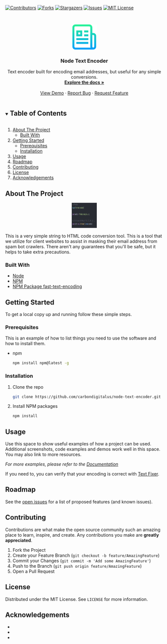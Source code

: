<!--
*** Thanks for checking out the Best-README-Template. If you have a suggestion
*** that would make this better, please fork the repo and create a pull request
*** or simply open an issue with the tag "enhancement".
*** Thanks again! Now go create something AMAZING! :D
***
***
***
*** To avoid retyping too much info. Do a search and replace for the following:
*** carbondigitalus, node-text-encoder, carbondigitalus, email, project_title, project_description
-->



<!-- PROJECT SHIELDS -->
<!--
*** I'm using markdown "reference style" links for readability.
*** Reference links are enclosed in brackets [ ] instead of parentheses ( ).
*** See the bottom of this document for the declaration of the reference variables
*** for contributors-url, forks-url, etc. This is an optional, concise syntax you may use.
*** https://www.markdownguide.org/basic-syntax/#reference-style-links
-->
[![Contributors][contributors-shield]][contributors-url]
[![Forks][forks-shield]][forks-url]
[![Stargazers][stars-shield]][stars-url]
[![Issues][issues-shield]][issues-url]
[![MIT License][license-shield]][license-url]



<!-- PROJECT LOGO -->
<br />
<p align="center">
  <a href="https://github.com/carbondigitalus/node-text-encoder">
    <img src="images/logo.png" alt="Logo" width="80" height="80">
  </a>

  <h3 align="center">Node Text Encoder</h3>

  <p align="center">
    Text encoder built for encoding email addresses, but useful for any simple conversions.
    <br />
    <a href="https://github.com/carbondigitalus/node-text-encoder"><strong>Explore the docs »</strong></a>
    <br />
    <br />
    <a href="https://github.com/carbondigitalus/node-text-encoder">View Demo</a>
    ·
    <a href="https://github.com/carbondigitalus/node-text-encoder/issues">Report Bug</a>
    ·
    <a href="https://github.com/carbondigitalus/node-text-encoder/issues">Request Feature</a>
  </p>
</p>



<!-- TABLE OF CONTENTS -->
<details open="open">
  <summary><h2 style="display: inline-block">Table of Contents</h2></summary>
  <ol>
    <li>
      <a href="#about-the-project">About The Project</a>
      <ul>
        <li><a href="#built-with">Built With</a></li>
      </ul>
    </li>
    <li>
      <a href="#getting-started">Getting Started</a>
      <ul>
        <li><a href="#prerequisites">Prerequisites</a></li>
        <li><a href="#installation">Installation</a></li>
      </ul>
    </li>
    <li><a href="#usage">Usage</a></li>
    <li><a href="#roadmap">Roadmap</a></li>
    <li><a href="#contributing">Contributing</a></li>
    <li><a href="#license">License</a></li>
    <li><a href="#acknowledgements">Acknowledgements</a></li>
  </ol>
</details>



<!-- ABOUT THE PROJECT -->
## About The Project

<p align="center">
  <img src="images/screenshot-variable.png" alt="screenshot code" width="80" height="80">
</p>

This is a very simple string to HTML code conversion tool. This is a tool that we utilize for client websites to assist in masking their email address from spam bot crawlers. There aren't any guarantees that you'll be safe, but it helps to take extra precautions.


### Built With

* [Node](https://nodejs.org)
* [NPM](https://www.npmjs.com/)
* [NPM Package fast-text-encoding](https://www.npmjs.com/package/fast-text-encoding)



<!-- GETTING STARTED -->
## Getting Started

To get a local copy up and running follow these simple steps.

### Prerequisites

This is an example of how to list things you need to use the software and how to install them.
* npm
  ```sh
  npm install npm@latest -g
  ```

### Installation

1. Clone the repo
   ```sh
   git clone https://github.com/carbondigitalus/node-text-encoder.git
   ```
2. Install NPM packages
   ```sh
   npm install
   ```



<!-- USAGE EXAMPLES -->
## Usage

Use this space to show useful examples of how a project can be used. Additional screenshots, code examples and demos work well in this space. You may also link to more resources.

_For more examples, please refer to the [Documentation](https://example.com)_

If you need to, you can verify that your encoding is correct with [Text Fixer](https://www.textfixer.com/html/html-to-text.php).

<!-- ROADMAP -->
## Roadmap

See the [open issues](https://github.com/carbondigitalus/node-text-encoder/issues) for a list of proposed features (and known issues).



<!-- CONTRIBUTING -->
## Contributing

Contributions are what make the open source community such an amazing place to learn, inspire, and create. Any contributions you make are **greatly appreciated**.

1. Fork the Project
2. Create your Feature Branch (`git checkout -b feature/AmazingFeature`)
3. Commit your Changes (`git commit -m 'Add some AmazingFeature'`)
4. Push to the Branch (`git push origin feature/AmazingFeature`)
5. Open a Pull Request



<!-- LICENSE -->
## License

Distributed under the MIT License. See `LICENSE` for more information.


<!-- ACKNOWLEDGEMENTS -->
## Acknowledgements

* []()
* []()
* []()

<!-- MARKDOWN LINKS & IMAGES -->
<!-- https://www.markdownguide.org/basic-syntax/#reference-style-links -->
[contributors-shield]: https://img.shields.io/github/contributors/carbondigitalus/repo.svg?style=for-the-badge
[contributors-url]: https://github.com/carbondigitalus/node-text-encoder/graphs/contributors
[forks-shield]: https://img.shields.io/github/forks/carbondigitalus/repo.svg?style=for-the-badge
[forks-url]: https://github.com/carbondigitalus/node-text-encoder/network/members
[stars-shield]: https://img.shields.io/github/stars/carbondigitalus/repo.svg?style=for-the-badge
[stars-url]: https://github.com/carbondigitalus/node-text-encoder/stargazers
[issues-shield]: https://img.shields.io/github/issues/carbondigitalus/repo.svg?style=for-the-badge
[issues-url]: https://github.com/carbondigitalus/node-text-encoder/issues
[license-shield]: https://img.shields.io/github/license/carbondigitalus/repo.svg?style=for-the-badge
[license-url]: https://github.com/carbondigitalus/node-text-encoder/blob/master/LICENSE.txt
[linkedin-shield]: https://img.shields.io/badge/-LinkedIn-black.svg?style=for-the-badge&logo=linkedin&colorB=555
[linkedin-url]: https://linkedin.com/in/carbondigitalus
